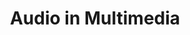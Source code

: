 ---
layout: category
category: audio
title: Audio in Multimedia
description: Audio is a form of media that primarily consists of sound, such as music, speech, and sound effects.
permalink: /audio/
---